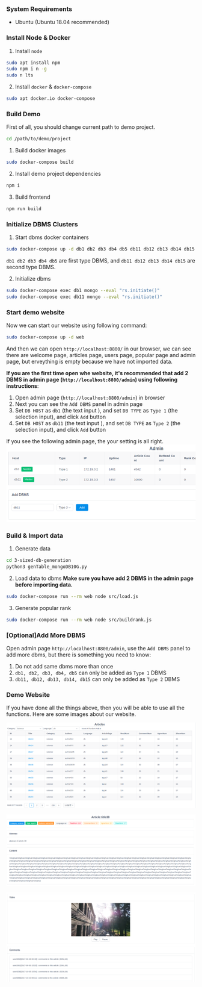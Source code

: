 
### System Requirements

* Ubuntu (Ubuntu 18.04 recommended)

### Install Node & Docker

1. Install `node`
```sh
sudo apt install npm
sudo npm i n -g
sudo n lts
```

2. Install `docker` & `docker-compose`
```sh
sudo apt docker.io docker-compose
```

### Build Demo

First of all, you should change current path to demo project.
```sh
cd /path/to/demo/project
```

1. Build docker images
```sh
sudo docker-compose build
```

2. Install demo project dependencies
```sh
npm i
```

3. Build frontend
```sh
npm run build
```

### Initialize DBMS Clusters

1. Start dbms docker containers
```sh
sudo docker-compose up -d db1 db2 db3 db4 db5 db11 db12 db13 db14 db15
```
`db1 db2 db3 db4 db5` are first type DBMS, and `db11 db12 db13 db14 db15` are second type DBMS.

2. Initialize dbms
```sh
sudo docker-compose exec db1 mongo --eval "rs.initiate()"
sudo docker-compose exec db11 mongo --eval "rs.initiate()"
```

### Start demo website

Now we can start our website using following command:
```sh
sudo docker-compose up -d web
```

And then we can open `http://localhost:8800/` in our browser, we can see there are welcome page, articles page, users page, popular page and admin page, but erveything is empty because we have not imported data.

**If you are the first time open whe website, it's recommended that add 2 DBMS in admin page (`http://localhost:8800/admin`) using following instructions**:
1. Open admin page (`http://localhost:8800/admin`) in browser
2. Next you can see the `Add DBMS` panel in admin page
3. Set `DB HOST` as `db1` (the text input ), and set `DB TYPE` as `Type 1` (the selection input), and click `Add` button
4. Set `DB HOST` as `db11` (the text input ), and set `DB TYPE` as `Type 2` (the selection input), and click `Add` button

If you see the following admin page, the your setting is all right.
![](admin_page.png)

### Build & Import data

1. Generate data
```sh
cd 3-sized-db-generation
python3 genTable_mongoDB10G.py
```

2. Load data to dbms
**Make sure you have add 2 DBMS in the admin page before importing data.**
```sh
sudo docker-compose run --rm web node src/load.js
```

3. Generate popular rank
```sh
sudo docker-compose run --rm web node src/buildrank.js
```

### [Optional]Add More DBMS

Open admin page `http://localhost:8800/admin`,  use the `Add DBMS` panel to add more dbms, but there is something you need to know:
1. Do not add same dbms more than once
2. `db1, db2, db3, db4, db5` can only be added as `Type 1` DBMS
3. `db11, db12, db13, db14, db15` can only be added as `Type 2` DBMS

### Demo Website

If you have done all the things above, then you will be able to use all the functions. Here are some images about our website.

![](articles_page.png)

![](article_page.png)

![](video_comments.png)